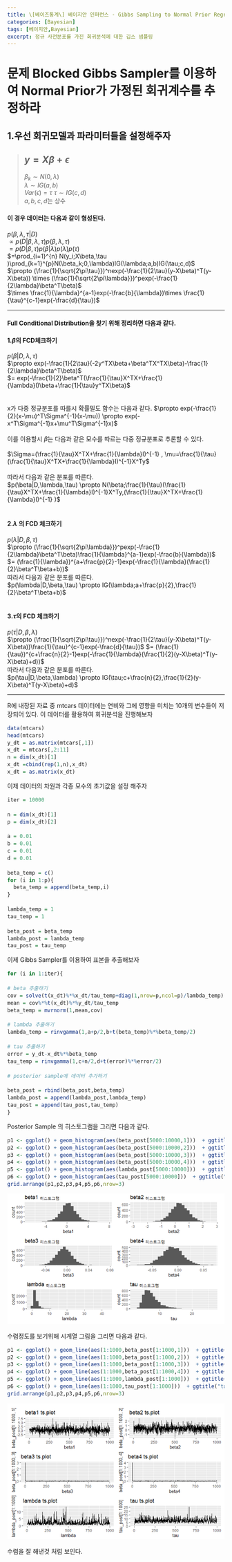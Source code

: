 ```yaml
---
title: \[베이즈통계\] 베이지안 인퍼런스 - Gibbs Sampling to Normal Prior Regression
categories: [Bayesian]
tags: [베이지안,Bayesian]
excerpt: 정규 사전분포를 가진 회귀분석에 대한 깁스 샘플링
---
```


# 문제 Blocked Gibbs Sampler를 이용하여 Normal Prior가 가정된 회귀계수를 추정하라

## 1.우선 회귀모델과 파라미터들을 설정해주자 


>## $y = X\beta+\epsilon$  
>$\beta_k \sim N(0,\lambda)$  
>$\lambda \sim IG(a,b)$  
>$Var(\epsilon)=\tau$ 
>$\tau \sim IG(c,d)$  
>$a,b,c,d$는 상수


#### 이 경우 데이터는 다음과 같이 형성된다.  

$p(\beta,\lambda,\tau|D)$  
$\propto p(D|\beta,\lambda,\tau)p(\beta,\lambda,\tau)$  
$=p(D|\beta,\tau)p(\beta|\lambda)p(\lambda)p(\tau)$  
$=\prod_{i=1}^{n} N(y_i;X\beta,\tau )\prod_{k=1}^{p}N(\beta_k;0,\lambda)IG(\lambda;a,b)IG(\tau;c,d)$  
$\propto (\frac{1}{\sqrt{2\pi\tau}})^nexp(-\frac{1}{2\tau}(y-X\beta)^T(y-X\beta)) \times (\frac{1}{\sqrt{2\pi\lambda}})^pexp(-\frac{1}{2\lambda}\beta^T\beta)$  
$\times \frac{1}{\lambda}^{a-1}exp(-\frac{b}{\lambda})\times \frac{1}{\tau}^{c-1}exp(-\frac{d}{\tau})$

***

#### Full Conditional Distribution을 찾기 위해 정리하면 다음과 같다.  

#### 1.$\beta$의 FCD체크하기

$p(\beta|D,\lambda,\tau)$  
$\propto exp(-\frac{1}{2\tau}(-2y^TX\beta+\beta^TX^TX\beta)-\frac{1}{2\lambda}\beta^T\beta)$  
$= exp(-\frac{1}{2}\beta^T(\frac{1}{\tau}X^TX+\frac{1}{\lambda}I)\beta+\frac{1}{\tau}y^TX\beta)$  
<br>
<br>
x가 다중 정규분포를 따를시 확률밀도 함수는 다음과 같다.
$\propto exp(-\frac{1}{2}(x-\mu)^T\Sigma^{-1}(x-\mu)) \propto exp(-x^T\Sigma^{-1}x+\mu^T\Sigma^{-1}x)$  
<br>
이를 이용할시 $\beta$는 다음과 같은 모수를 따르는 다중 정규분포로 추론할 수 있다.  
<br>
$\Sigma=(\frac{1}{\tau}X^TX+\frac{1}{\lambda}I)^{-1} , \mu=\frac{1}{\tau}(\frac{1}{\tau}X^TX+\frac{1}{\lambda}I)^{-1}X^Ty$  
<br>
따라서 다음과 같은 분포를 따른다.  
$p(\beta|D,\lambda,\tau) \propto N(\beta;\frac{1}{\tau}(\frac{1}{\tau}X^TX+\frac{1}{\lambda}I)^{-1}X^Ty,(\frac{1}{\tau}X^TX+\frac{1}{\lambda}I)^{-1} )$
<br>
<br>

#### 2.$\lambda$ 의 FCD 체크하기 
$p(\lambda|D,\beta,\tau)$  
$\propto (\frac{1}{\sqrt{2\pi\lambda}})^pexp(-\frac{1}{2\lambda}\beta^T\beta)\frac{1}{\lambda}^{a-1}exp(-\frac{b}{\lambda})$  
$= (\frac{1}{\lambda})^{a+\frac{p}{2}-1}exp(-\frac{1}{\lambda}(\frac{1}{2}\beta^T\beta+b))$
<br>
따라서 다음과 같은 분포를 따른다.  
$p(\lambda|D,\beta,\tau) \propto IG(\lambda;a+\frac{p}{2},\frac{1}{2}\beta^T\beta+b)$
<br>
<br> 

#### 3.$\tau$의 FCD 체크하기 
$p(\tau|D,\beta,\lambda)$  
$\propto (\frac{1}{\sqrt{2\pi\tau}})^nexp(-\frac{1}{2\tau}(y-X\beta)^T(y-X\beta))\frac{1}{\tau}^{c-1}exp(-\frac{d}{\tau})$ 
$= (\frac{1}{\tau})^{c+\frac{n}{2}-1}exp(-\frac{1}{\lambda}(\frac{1}{2}(y-X\beta)^T(y-X\beta)+d))$
<br>
따라서 다음과 같은 분포를 따른다.  
$p(\tau|D,\beta,\lambda) \propto IG(\tau;c+\frac{n}{2},\frac{1}{2}(y-X\beta)^T(y-X\beta)+d)$

***


R에 내장된 자료 중 mtcars 데이터에는 연비와 그에 영향을 미치는 10개의 변수들이 저장되어 있다. 이 데이터를 활용하여 회귀분석을 진행해보자

```r
data(mtcars)
head(mtcars)
y_dt = as.matrix(mtcars[,1])
x_dt = mtcars[,2:11]
n = dim(x_dt)[1]
x_dt =cbind(rep(1,n),x_dt)
x_dt = as.matrix(x_dt)
```

이제 데이터의 차원과 각종 모수의 초기값을 설정 해주자  

```r
iter = 10000

n = dim(x_dt)[1]
p = dim(x_dt)[2]

a = 0.01
b = 0.01
c = 0.01
d = 0.01

beta_temp = c()
for (i in 1:p){
  beta_temp = append(beta_temp,i)
}

lambda_temp = 1
tau_temp = 1

beta_post = beta_temp
lambda_post = lambda_temp
tau_post = tau_temp

```

이제 Gibbs Sampler를 이용하여 표본을 추출해보자  

```r
for (i in 1:iter){

# beta 추출하기 
cov = solve(t(x_dt)%*%x_dt/tau_temp+diag(1,nrow=p,ncol=p)/lambda_temp)
mean = cov%*%t(x_dt)%*%y_dt/tau_temp
beta_temp = mvrnorm(1,mean,cov)
  
# lambda 추출하기
lambda_temp = rinvgamma(1,a+p/2,b+t(beta_temp)%*%beta_temp/2)

# tau 추출하기
error = y_dt-x_dt%*%beta_temp
tau_temp = rinvgamma(1,c+n/2,d+t(error)%*%error/2)

# posterior sample에 데이터 추가하기

beta_post = rbind(beta_post,beta_temp)
lambda_post = append(lambda_post,lambda_temp)
tau_post = append(tau_post,tau_temp)
}
```

Posterior Sample 의 히스토그램을 그리면 다음과 같다.  

```r
p1 <- ggplot() + geom_histogram(aes(beta_post[5000:10000,1]))  + ggtitle("beta1 히스토그램") +xlab("beta1")
p2 <- ggplot() + geom_histogram(aes(beta_post[5000:10000,2]))  + ggtitle("beta2 히스토그램")+xlab("beta2")
p3 <- ggplot() + geom_histogram(aes(beta_post[5000:10000,3]))  + ggtitle("beta3 히스토그램")+xlab("beta3")
p4 <- ggplot() + geom_histogram(aes(beta_post[5000:10000,4]))  + ggtitle("beta4 히스토그램")+xlab("beta4")
p5 <- ggplot() + geom_histogram(aes(lambda_post[5000:10000]))  + ggtitle("lambda 히스토그램")+xlab("lambda")
p6 <- ggplot() + geom_histogram(aes(tau_post[5000:10000]))  + ggtitle("tau 히스토그램")+xlab("tau")
grid.arrange(p1,p2,p3,p4,p5,p6,nrow=3)
```

![](/assets/img/post/2020-02-25/figure1.PNG)

수렴정도를 보기위해 시계열 그림을 그리면 다음과 같다.

```r
p1 <- ggplot() + geom_line(aes(1:1000,beta_post[1:1000,1]))  + ggtitle("beta1 ts.plot") +xlab("beta1")
p2 <- ggplot() + geom_line(aes(1:1000,beta_post[1:1000,2]))  + ggtitle("beta2 ts.plot")+xlab("beta2")
p3 <- ggplot() + geom_line(aes(1:1000,beta_post[1:1000,3]))  + ggtitle("beta3 ts.plot")+xlab("beta3")
p4 <- ggplot() + geom_line(aes(1:1000,beta_post[1:1000,4]))  + ggtitle("beta4 ts.plot")+xlab("beta4")
p5 <- ggplot() + geom_line(aes(1:1000,lambda_post[1:1000]))  + ggtitle("lambda ts.plot")+xlab("lambda")
p6 <- ggplot() + geom_line(aes(1:1000,tau_post[1:1000]))  + ggtitle("tau ts.plot")+xlab("tau")
grid.arrange(p1,p2,p3,p4,p5,p6,nrow=3)
```

![](/assets/img/post/2020-02-25/figure2.PNG)

수렴을 잘 해낸것 처럼 보인다.  
